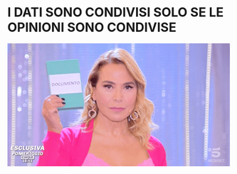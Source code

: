 # I DATI SONO CONDIVISI SOLO SE LE OPINIONI SONO CONDIVISE

![Barbara D'Urso](../assets/images/durso_doc.png)
